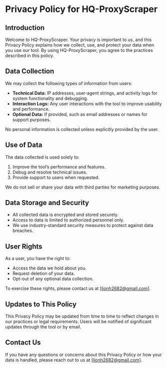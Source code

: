 # Privacy Policy for HQ-ProxyScraper

## Introduction
Welcome to HQ-ProxyScraper. Your privacy is important to us, and this Privacy Policy explains how we collect, use, and protect your data when you use our tool. By using HQ-ProxyScraper, you agree to the practices described in this policy.

## Data Collection
We may collect the following types of information from users:
- **Technical Data:** IP addresses, user-agent strings, and activity logs for system functionality and debugging.
- **Interaction Logs:** Any user interactions with the tool to improve usability and performance.
- **Optional Data:** If provided, such as email addresses or names for support purposes.

No personal information is collected unless explicitly provided by the user.

## Use of Data
The data collected is used solely to:
1. Improve the tool’s performance and features.
2. Debug and resolve technical issues.
3. Provide support to users when requested.

We do not sell or share your data with third parties for marketing purposes.

## Data Storage and Security
- All collected data is encrypted and stored securely.
- Access to data is limited to authorized personnel only.
- We use industry-standard security measures to protect against data breaches.

## User Rights
As a user, you have the right to:
- Access the data we hold about you.
- Request deletion of your data.
- Opt-out of any optional data collection.

To exercise these rights, please contact us at [lionh2682@gmail.com].

## Updates to This Policy
This Privacy Policy may be updated from time to time to reflect changes in our practices or legal requirements. Users will be notified of significant updates through the tool or by email.

## Contact Us
If you have any questions or concerns about this Privacy Policy or how your data is handled, please reach out to us at [lionh2682@gmail.com].

